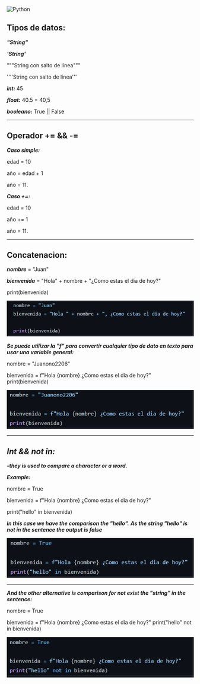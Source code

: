 ![Python](https://encrypted-tbn0.gstatic.com/images?q=tbn:ANd9GcTuvgFYmiGch3e9tzivxe0zoNnhwDlZMl3aSA&usqp=CAU)
## Tipos de datos:
***"String"***

***'String'***

"""String 
        con salto de linea"""

''''String
        con salto de linea'''

***int:*** 45

***float:*** 40.5 = 40,5

***booleano:*** True || False

---
## Operador += && -=

***Caso simple:***

edad = 10

año = edad + 1

año = 11.

***Caso +=:***

edad = 10

año += 1

año = 11.

---

## Concatenacion:
***nombre*** = "Juan"

***bienvenida*** = "Hola" + nombre + "¿Como estas el dia de hoy?"

print(bienvenida)

<img src="https://github.com/jegomezV/Python-Study/blob/master/-/images/concat1.png?raw=true">

***Se puede utilizar la "f" para convertir cualquier tipo de dato en texto para usar una variable general:***

nombre = "Juanono2206"

bienvenida = f"Hola {nombre} ¿Como estas el dia de hoy?"
print(bienvenida)

<img src="https://github.com/jegomezV/Python-Study/blob/master/-/images/concat2.png?raw=true">

---
## ***Int && not in:***

***-they is used to compare a character or a word.***

***Example:***

nombre = True

bienvenida = f"Hola {nombre} ¿Como estas el dia de hoy?"

print("hello" in bienvenida)

***In this case we have the comparison the "hello".***
***As the string "hello"  is not in the sentence the output is false***

<img src="https://github.com/jegomezV/Python-Study/blob/master/-/images/not%20in.png?raw=true">

---

***And the other alternative is comparison for not exist the "string" in the sentence:*** 

nombre = True

bienvenida = f"Hola {nombre} ¿Como estas el dia de hoy?"
print("hello" not in bienvenida)

<img src="https://github.com/jegomezV/Python-Study/blob/master/-/images/not%20innn.png?raw=true">